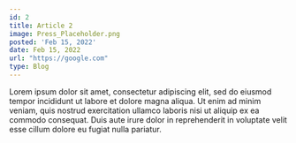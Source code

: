 ```yaml
---
id: 2
title: Article 2
image: Press_Placeholder.png
posted: 'Feb 15, 2022'
date: Feb 15, 2022
url: "https://google.com"
type: Blog
---
```


Lorem ipsum dolor sit amet, consectetur adipiscing elit, sed do eiusmod tempor incididunt ut labore et dolore magna aliqua. Ut enim ad minim veniam, quis nostrud exercitation ullamco laboris nisi ut aliquip ex ea commodo consequat. Duis aute irure dolor in reprehenderit in voluptate velit esse cillum dolore eu fugiat nulla pariatur.
